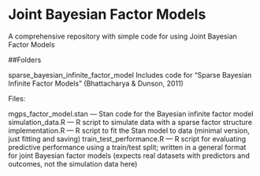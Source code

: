 # Joint Bayesian Factor Models
 A comprehensive repository with simple code for using Joint Bayesian Factor Models


##Folders

sparse_bayesian_infinite_factor_model
Includes code for “Sparse Bayesian Infinite Factor Models” (Bhattacharya & Dunson, 2011)

Files:

mgps_factor_model.stan — Stan code for the Bayesian infinite factor model
simulation_data.R — R script to simulate data with a sparse factor structure
implementation.R — R script to fit the Stan model to data (minimal version, just fitting and saving)
train_test_performance.R — R script for evaluating predictive performance using a train/test split; written in a general format for joint Bayesian factor models (expects real datasets with predictors and outcomes, not the simulation data here)
